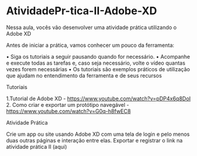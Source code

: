 # AtividadePr-tica-II-Adobe-XD

Nessa aula, vocês vão desenvolver uma atividade prática utilizando o Adobe XD


Antes de iniciar a prática, vamos conhecer um pouco da ferramenta:


• Siga os tutoriais a seguir pausando quando for necessário.
• Acompanhe e execute todas as tarefas e, caso seja necessário, volte o vídeo quantas vezes forem necessárias
• Os tutoriais são exemplos práticos de utilização que ajudam no entendimento da ferramenta e de seus recursos

 

Tutoriais


1.Tutorial de Adobe XD - https://www.youtube.com/watch?v=pDP4x6q8DoI
2. Como criar e exportar um protótipo navegável - https://www.youtube.com/watch?v=G0q-h8fwEC8

 

Atividade Prática 

 

Crie um app ou site usando Adobe XD com uma tela de login e pelo menos duas outras páginas e interação entre elas.
Exportar e registrar o link na atividade prática II (aqui)
